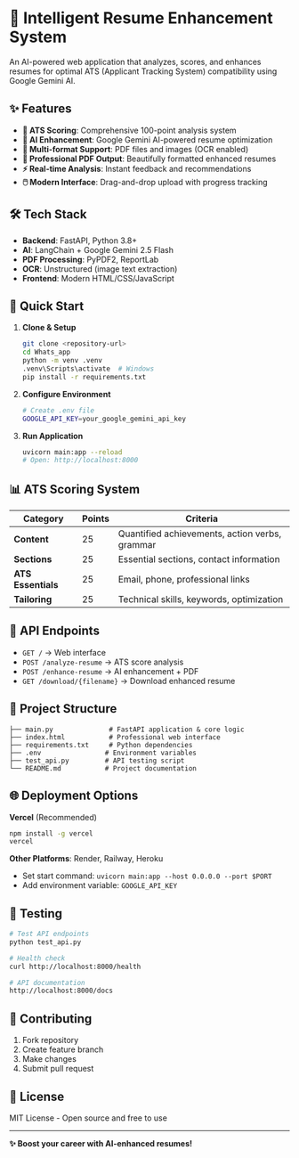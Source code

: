 # 🚀 Intelligent Resume Enhancement System

An AI-powered web application that analyzes, scores, and enhances resumes for optimal ATS (Applicant Tracking System) compatibility using Google Gemini AI.

## ✨ Features

- **🎯 ATS Scoring**: Comprehensive 100-point analysis system
- **🤖 AI Enhancement**: Google Gemini AI-powered resume optimization  
- **📄 Multi-format Support**: PDF files and images (OCR enabled)
- **🎨 Professional PDF Output**: Beautifully formatted enhanced resumes
- **⚡ Real-time Analysis**: Instant feedback and recommendations
- **🖱️ Modern Interface**: Drag-and-drop upload with progress tracking

## 🛠️ Tech Stack

- **Backend**: FastAPI, Python 3.8+
- **AI**: LangChain + Google Gemini 2.5 Flash
- **PDF Processing**: PyPDF2, ReportLab  
- **OCR**: Unstructured (image text extraction)
- **Frontend**: Modern HTML/CSS/JavaScript

## 🚀 Quick Start

1. **Clone & Setup**
   ```bash
   git clone <repository-url>
   cd Whats_app
   python -m venv .venv
   .venv\Scripts\activate  # Windows
   pip install -r requirements.txt
   ```

2. **Configure Environment**
   ```bash
   # Create .env file
   GOOGLE_API_KEY=your_google_gemini_api_key
   ```

3. **Run Application**
   ```bash
   uvicorn main:app --reload
   # Open: http://localhost:8000
   ```

## 📊 ATS Scoring System

| Category | Points | Criteria |
|----------|--------|----------|
| **Content** | 25 | Quantified achievements, action verbs, grammar |
| **Sections** | 25 | Essential sections, contact information |
| **ATS Essentials** | 25 | Email, phone, professional links |
| **Tailoring** | 25 | Technical skills, keywords, optimization |

## 🔗 API Endpoints

- `GET /` → Web interface
- `POST /analyze-resume` → ATS score analysis
- `POST /enhance-resume` → AI enhancement + PDF
- `GET /download/{filename}` → Download enhanced resume

## 📁 Project Structure

```
├── main.py              # FastAPI application & core logic
├── index.html           # Professional web interface
├── requirements.txt     # Python dependencies
├── .env                # Environment variables
├── test_api.py         # API testing script
└── README.md           # Project documentation
```

## 🌐 Deployment Options

**Vercel** (Recommended)
```bash
npm install -g vercel
vercel
```

**Other Platforms**: Render, Railway, Heroku
- Set start command: `uvicorn main:app --host 0.0.0.0 --port $PORT`
- Add environment variable: `GOOGLE_API_KEY`

## 🧪 Testing

```bash
# Test API endpoints
python test_api.py

# Health check
curl http://localhost:8000/health

# API documentation
http://localhost:8000/docs
```

## 🤝 Contributing

1. Fork repository
2. Create feature branch
3. Make changes
4. Submit pull request

## 📄 License

MIT License - Open source and free to use

---

**✨ Boost your career with AI-enhanced resumes!**